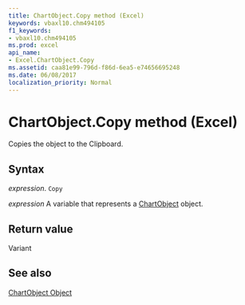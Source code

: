 ```yaml
---
title: ChartObject.Copy method (Excel)
keywords: vbaxl10.chm494105
f1_keywords:
- vbaxl10.chm494105
ms.prod: excel
api_name:
- Excel.ChartObject.Copy
ms.assetid: caa81e99-796d-f86d-6ea5-e74656695248
ms.date: 06/08/2017
localization_priority: Normal
---
```



# ChartObject.Copy method (Excel)

Copies the object to the Clipboard.


## Syntax

_expression_. `Copy`

_expression_ A variable that represents a [ChartObject](Excel.ChartObject.md) object.


## Return value

Variant


## See also


[ChartObject Object](Excel.ChartObject.md)

